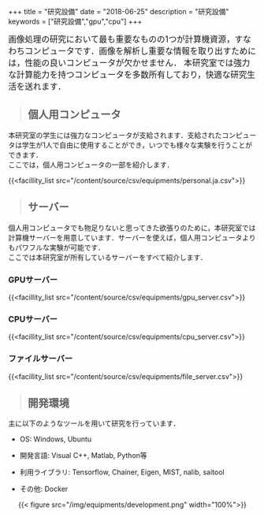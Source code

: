 +++
title = "研究設備"
date = "2018-06-25"
description = "研究設備"
keywords = ["研究設備","gpu","cpu"]
+++

<span style="font-size: 120%">
画像処理の研究において最も重要なものの1つが計算機資源，すなわちコンピュータです．画像を解析し重要な情報を取り出すためには，性能の良いコンピュータが欠かせません．  
本研究室では強力な計算能力を持つコンピュータを多数所有しており，快適な研究生活を送れます．  
</span>


> ## 個人用コンピュータ  

本研究室の学生には強力なコンピュータが支給されます．支給されたコンピュータは学生が1人で自由に使用することができ，いつでも様々な実験を行うことができます．  
ここでは，個人用コンピュータの一部を紹介します．

{{<facillity_list src="/content/source/csv/equipments/personal.ja.csv">}}  

> ## サーバー

個人用コンピュータでも物足りないと思ってきた欲張りのために，本研究室では計算機サーバーを用意しています．サーバーを使えば，個人用コンピュータよりもパワフルな実験が可能です．  
ここでは本研究室が所有しているサーバーをすべて紹介します．

### GPUサーバー

{{<facillity_list src="/content/source/csv/equipments/gpu_server.csv">}}  

### CPUサーバー

{{<facillity_list src="/content/source/csv/equipments/cpu_server.csv">}}  

### ファイルサーバー

{{<facillity_list src="/content/source/csv/equipments/file_server.csv">}}  


> ## 開発環境

主に以下のようなツールを用いて研究を行っています．

- OS: Windows, Ubuntu

- 開発言語: Visual C++, Matlab, Python等

- 利用ライブラリ: Tensorflow, Chainer, Eigen, MIST, nalib, saitool

- その他: Docker

<div align="center">{{< figure src="/img/equipments/development.png" width="100%">}}</div>
